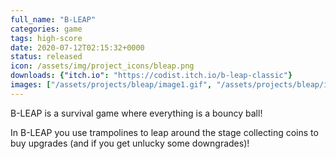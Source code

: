 ```yaml
---
full_name: "B-LEAP"
categories: game
tags: high-score
date: 2020-07-12T02:15:32+0000
status: released
icon: /assets/img/project_icons/bleap.png
downloads: {"itch.io": "https://codist.itch.io/b-leap-classic"}
images: ["/assets/projects/bleap/image1.gif", "/assets/projects/bleap/image2.gif", "/assets/projects/bleap/image3.gif"]
---
```


B-LEAP is a survival game where everything is a bouncy ball!

In B-LEAP you use trampolines to leap around the stage collecting coins to buy upgrades (and if you get unlucky some downgrades)!